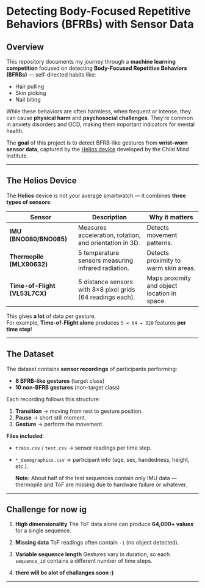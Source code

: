 # Detecting Body-Focused Repetitive Behaviors (BFRBs) with Sensor Data

## Overview

This repository documents my journey through a **machine learning competition** focused on detecting **Body-Focused Repetitive Behaviors (BFRBs)** — self-directed habits like:

- Hair pulling
- Skin picking
- Nail biting

While these behaviors are often harmless, when frequent or intense, they can cause **physical harm** and **psychosocial challenges**. They’re common in anxiety disorders and OCD, making them important indicators for mental health.

The **goal** of this project is to detect BFRB-like gestures from **wrist-worn sensor data**, captured by the [Helios device](https://childmind.org) developed by the Child Mind Institute.

---

## The Helios Device

The **Helios** device is not your average smartwatch — it combines **three types of sensors**:

| Sensor                        | Description                                                 | Why it matters                               |
| ----------------------------- | ----------------------------------------------------------- | -------------------------------------------- |
| **IMU (BNO080/BNO085)**       | Measures acceleration, rotation, and orientation in 3D.     | Detects movement patterns.                   |
| **Thermopile (MLX90632)**     | 5 temperature sensors measuring infrared radiation.         | Detects proximity to warm skin areas.        |
| **Time-of-Flight (VL53L7CX)** | 5 distance sensors with 8×8 pixel grids (64 readings each). | Maps proximity and object location in space. |

This gives **a lot** of data per gesture.  
For example, **Time-of-Flight alone** produces `5 × 64 = 320` features **per time step**!

---

## The Dataset

The dataset contains **sensor recordings** of participants performing:

- **8 BFRB-like gestures** (target class)
- **10 non-BFRB gestures** (non-target class)

Each recording follows this structure:

1. **Transition** → moving from rest to gesture position.
2. **Pause** → short still moment.
3. **Gesture** → perform the movement.

**Files included**:

- `train.csv` / `test.csv` → sensor readings per time step.
- `*_demographics.csv` → participant info (age, sex, handedness, height, etc.).

  **Note:** About half of the test sequences contain only IMU data — thermopile and ToF are missing due to hardware failure or whatever.

---

## Challenge for now ig

1. **High dimensionality** The ToF data alone can produce **64,000+ values** for a single sequence.
2. **Missing data** ToF readings often contain `-1` (no object detected).
3. **Variable sequence length** Gestures vary in duration, so each `sequence_id` contains a different number of time steps.

4. **there will be alot of challanges soon :)**

---
